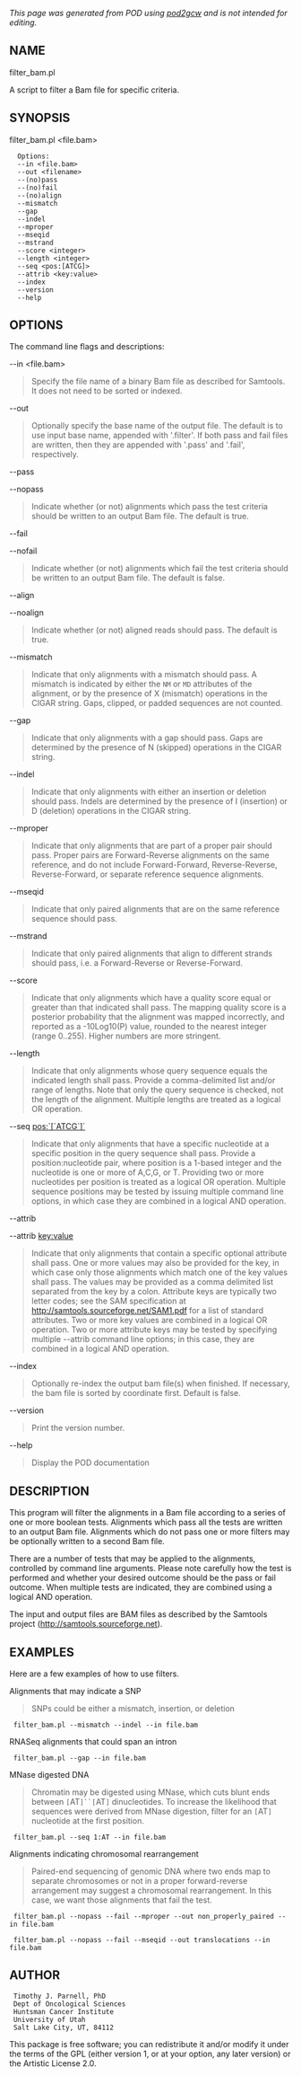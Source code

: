_This page was generated from POD using [pod2gcw](http://code.google.com/p/pod2gcw) and is not intended for editing._

## NAME ##
filter\_bam.pl

A script to filter a Bam file for specific criteria.

## SYNOPSIS ##
filter\_bam.pl <file.bam>

```
  Options:
  --in <file.bam>
  --out <filename>
  --(no)pass
  --(no)fail
  --(no)align
  --mismatch
  --gap
  --indel
  --mproper
  --mseqid
  --mstrand
  --score <integer>
  --length <integer>
  --seq <pos:[ATCG]>
  --attrib <key:value>
  --index
  --version
  --help
```
## OPTIONS ##
The command line flags and descriptions:

--in <file.bam>


> Specify the file name of a binary Bam file as described for  Samtools. It does not need to be sorted or indexed.

> 
--out <filename>


> Optionally specify the base name of the output file. The default is  to use input base name, appended with '.filter'. If both pass and  fail files are written, then they are appended with '.pass' and  '.fail', respectively.

> 
--pass


--nopass


> Indicate whether (or not) alignments which pass the test criteria  should be written to an output Bam file. The default is true.

> 
--fail


--nofail


> Indicate whether (or not) alignments which fail the test criteria  should be written to an output Bam file. The default is false.

> 
--align


--noalign


> Indicate whether (or not) aligned reads should pass. The default is true.

> 
--mismatch


> Indicate that only alignments with a mismatch should pass. A  mismatch is indicated by either the `NM` or `MD` attributes of  the alignment, or by the presence of X (mismatch) operations   in the CIGAR string. Gaps, clipped, or padded sequences are not  counted.

> 
--gap


> Indicate that only alignments with a gap should pass. Gaps are  determined by the presence of N (skipped) operations in the  CIGAR string.

> 
--indel


> Indicate that only alignments with either an insertion or deletion  should pass. Indels are determined by the presence of I (insertion)  or D (deletion) operations in the CIGAR string.

> 
--mproper


> Indicate that only alignments that are part of a proper pair  should pass. Proper pairs are Forward-Reverse alignments on  the same reference, and do not include Forward-Forward,  Reverse-Reverse, Reverse-Forward, or separate reference  sequence alignments.

> 
--mseqid


> Indicate that only paired alignments that are on the same  reference sequence should pass.

> 
--mstrand


> Indicate that only paired alignments that align to different  strands should pass, i.e. a Forward-Reverse or Reverse-Forward.

> 
--score <integer>


> Indicate that only alignments which have a quality score equal  or greater than that indicated shall pass. The mapping quality  score is a posterior probability that the alignment was mapped incorrectly, and reported as a -10Log10(P) value, rounded to the  nearest integer (range 0..255). Higher numbers are more stringent.

> 
--length <integer>


> Indicate that only alignments whose query sequence equals the  indicated length shall pass. Provide a comma-delimited list and/or  range of lengths. Note that only the query sequence is checked,  not the length of the alignment. Multiple lengths are treated  as a logical OR operation.

> 
--seq <pos:`[`ATCG`]`>


> Indicate that only alignments that have a specific nucleotide at  a specific position in the query sequence shall pass. Provide a  position:nucleotide pair, where position is a 1-based integer and  the nucleotide is one or more of A,C,G, or T. Providing two or  more nucleotides per position is treated as a logical OR operation.  Multiple sequence positions may be tested by issuing multiple  command line options, in which case they are combined in a logical  AND operation.

> 
--attrib <key>


--attrib <key:value>


> Indicate that only alignments that contain a specific optional  attribute shall pass. One or more values may also be provided for  the key, in which case only those alignments which match one of  the key values shall pass. The values may be provided as a comma  delimited list separated from the key by a colon. Attribute keys  are typically two letter codes; see the SAM specification at  <http://samtools.sourceforge.net/SAM1.pdf> for a list of standard  attributes. Two or more key values are combined in a logical OR  operation. Two or more attribute keys may be tested by specifying  multiple --attrib command line options; in this case, they are   combined in a logical AND operation.

> 
--index


> Optionally re-index the output bam file(s) when finished. If  necessary, the bam file is sorted by coordinate first. Default is  false.

> 
--version


> Print the version number.

> 
--help


> Display the POD documentation

> 
## DESCRIPTION ##
This program will filter the alignments in a Bam file according to a  series of one or more boolean tests. Alignments which pass all the  tests are written to an output Bam file. Alignments which do not pass  one or more filters may be optionally written to a second Bam file.

There are a number of tests that may be applied to the alignments,  controlled by command line arguments. Please note carefully how the  test is performed and whether your desired outcome should be the  pass or fail outcome. When multiple tests are indicated, they are  combined using a logical AND operation.

The input and output files are BAM files as described by the Samtools  project (http://samtools.sourceforge.net).

## EXAMPLES ##
Here are a few examples of how to use filters.

Alignments that may indicate a SNP


> SNPs could be either a mismatch, insertion, or deletion

> 
```
 filter_bam.pl --mismatch --indel --in file.bam
```
RNASeq alignments that could span an intron


```
 filter_bam.pl --gap --in file.bam
```
MNase digested DNA


> Chromatin may be digested using MNase, which cuts blunt ends between  `[`AT`]``[`AT`]` dinucleotides. To increase the likelihood that sequences were  derived from MNase digestion, filter for an `[`AT`]` nucleotide at the  first position.

> 
```
 filter_bam.pl --seq 1:AT --in file.bam
```
Alignments indicating chromosomal rearrangement


> Paired-end sequencing of genomic DNA where two ends map to separate  chromosomes or not in a proper forward-reverse arrangement may  suggest a chromosomal rearrangement. In this case, we want those  alignments that fail the test.

> 
```
 filter_bam.pl --nopass --fail --mproper --out non_properly_paired --in file.bam
```
```
 filter_bam.pl --nopass --fail --mseqid --out translocations --in file.bam
```
## AUTHOR ##
```
 Timothy J. Parnell, PhD
 Dept of Oncological Sciences
 Huntsman Cancer Institute
 University of Utah
 Salt Lake City, UT, 84112
```
This package is free software; you can redistribute it and/or modify it under the terms of the GPL (either version 1, or at your option, any later version) or the Artistic License 2.0.
